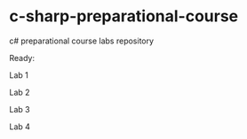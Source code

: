 # c-sharp-preparational-course
c# preparational course labs repository

Ready:

Lab 1

Lab 2

Lab 3

Lab 4
